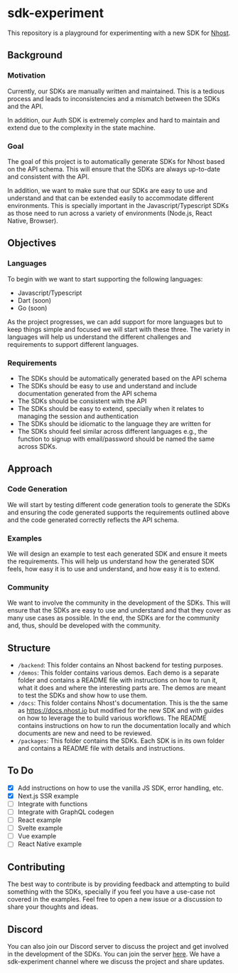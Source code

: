# sdk-experiment

This repository is a playground for experimenting with a new SDK for [Nhost](https://nhost.io).

## Background

### Motivation

Currently, our SDKs are manually written and maintained. This is a tedious process and leads to inconsistencies and a mismatch between the SDKs and the API.

In addition, our Auth SDK is extremely complex and hard to maintain and extend due to the complexity in the state machine.

### Goal

The goal of this project is to automatically generate SDKs for Nhost based on the API schema. This will ensure that the SDKs are always up-to-date and consistent with the API.

In addition, we want to make sure that our SDKs are easy to use and understand and that can be extended easily to accommodate different environments. This is specially important in the Javascript/Typescript SDKs as those need to run across a variety of environments (Node.js, React Native, Browser).

## Objectives

### Languages

To begin with we want to start supporting the following languages:

- Javascript/Typescript
- Dart (soon)
- Go (soon)

As the project progresses, we can add support for more languages but to keep things simple and focused we will start with these three. The variety in languages will help us understand the different challenges and requirements to support different languages.

### Requirements

- The SDKs should be automatically generated based on the API schema
- The SDKs should be easy to use and understand and include documentation generated from the API schema
- The SDKs should be consistent with the API
- The SDKs should be easy to extend, specially when it relates to managing the session and authentication
- The SDKs should be idiomatic to the language they are written for
- The SDKs should feel similar across different languages e.g., the function to signup with email/password should be named the same across SDKs.

## Approach

### Code Generation

We will start by testing different code generation tools to generate the SDKs and ensuring the code generated supports the requirements outlined above and the code generated correctly reflects the API schema.

### Examples

We will design an example to test each generated SDK and ensure it meets the requirements. This will help us understand how the generated SDK feels, how easy it is to use and understand, and how easy it is to extend.

### Community

We want to involve the community in the development of the SDKs. This will ensure that the SDKs are easy to use and understand and that they cover as many use cases as possible. In the end, the SDKs are for the community and, thus, should be developed with the community.

## Structure

- `/backend`: This folder contains an Nhost backend for testing purposes.
- `/demos`: This folder contains various demos. Each demo is a separate folder and contains a README file with instructions on how to run it, what it does and where the interesting parts are. The demos are meant to test the SDKs and show how to use them.
- `/docs`: This folder contains Nhost's documentation. This is the the same as https://docs.nhost.io but modified for the new SDK and with guides on how to leverage the to build various workflows. The README contains instructions on how to run the documentation locally and which documents are new and need to be reviewed.
- `/packages`: This folder contains the SDKs. Each SDK is in its own folder and contains a README file with details and instructions.

## To Do

- [x] Add instructions on how to use the vanilla JS SDK, error handling, etc.
- [x] Next.js SSR example
- [ ] Integrate with functions
- [ ] Integrate with GraphQL codegen
- [ ] React example
- [ ] Svelte example
- [ ] Vue example
- [ ] React Native example

## Contributing

The best way to contribute is by providing feedback and attempting to build something with the SDKs, specially if you feel you have a use-case not covered in the examples. Feel free to open a new issue or a discussion to share your thoughts and ideas.

## Discord

You can also join our Discord server to discuss the project and get involved in the development of the SDKs. You can join the server [here](https://discord.gg/ZUg87u5a). We have a sdk-experiment channel where we discuss the project and share updates.
